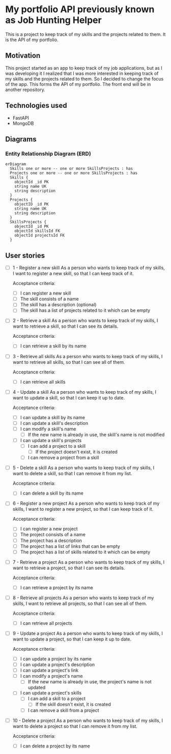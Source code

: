 # My portfolio API previously known as Job Hunting Helper

This is a project to keep track of my skills and the projects related to them. It is the API of my portfolio.

## Motivation

This project started as an app to keep track of my job applications, but as I was developing it I realized that I was more interested in keeping track of my skills and the projects related to them. So I decided to change the focus of the app. This forms the API of my portfolio. The front end will be in another repository.

## Technologies used

- FastAPI
- MongoDB

## Diagrams

### Entity Relationship Diagram (ERD)

```mermaid
erDiagram
  Skills one or more -- one or more SkillsProjects : has
  Projects one or more -- one or more SkillsProjects : has
  Skills {
    objectId _id PK
    string name UK
    string description
  }
  Projects {
    objectID _id PK
    string name UK
    string description
  }
  SkillsProjects {
    objectId _id PK
    objectId skillsId FK
    objectId projectsId FK
  }
```

## User stories

- [ ] 1 - Register a new skill
  As a person who wants to keep track of my skills, I want to register a new skill, so that I can keep track of it.

  Acceptance criteria:
  - [ ] I can register a new skill
  - [ ] The skill consists of a name
  - [ ] The skill has a description (optional)
  - [ ] The skill has a list of projects related to it which can be empty

- [ ] 2 - Retrieve a skill
  As a person who wants to keep track of my skills, I want to retrieve a skill, so that I can see its details.

  Acceptance criteria:
  - [ ] I can retrieve a skill by its name

- [ ] 3 - Retrieve all skills
  As a person who wants to keep track of my skills, I want to retrieve all skills, so that I can see all of them.

  Acceptance criteria:
  - [ ] I can retrieve all skills

- [ ] 4 - Update a skill
  As a person who wants to keep track of my skills, I want to update a skill, so that I can keep it up to date.

  Acceptance criteria:
  - [ ] I can update a skill by its name
  - [ ] I can update a skill's description
  - [ ] I can modify a skill's name
    - [ ] If the new name is already in use, the skill's name is not modified
  - [ ] I can update a skill's projects
    - [ ] I can add a project to a skill
      - [ ] If the project doesn't exist, it is created
    - [ ] I can remove a project from a skill

- [ ] 5 - Delete a skill
  As a person who wants to keep track of my skills, I want to delete a skill, so that I can remove it from my list.

  Acceptance criteria:
  - [ ] I can delete a skill by its name

- [ ] 6 - Register a new project
  As a person who wants to keep track of my skills, I want to register a new project, so that I can keep track of it.

  Acceptance criteria:
  - [ ] I can register a new project
  - [ ] The project consists of a name
  - [ ] The project has a description
  - [ ] The project has a list of links that can be empty
  - [ ] The project has a list of skills related to it which can be empty

- [ ] 7 - Retrieve a project
  As a person who wants to keep track of my skills, I want to retrieve a project, so that I can see its details.

  Acceptance criteria:
  - [ ] I can retrieve a project by its name

- [ ] 8 - Retrieve all projects
  As a person who wants to keep track of my skills, I want to retrieve all projects, so that I can see all of them.

  Acceptance criteria:
  - [ ] I can retrieve all projects

- [ ] 9 - Update a project
  As a person who wants to keep track of my skills, I want to update a project, so that I can keep it up to date.

  Acceptance criteria:
  - [ ] I can update a project by its name
  - [ ] I can update a project's description
  - [ ] I can update a project's link
  - [ ] I can modify a project's name
    - [ ] If the new name is already in use, the project's name is not updated
  - [ ] I can update a project's skills
    - [ ] I can add a skill to a project
      - [ ] If the skill doesn't exist, it is created
    - [ ] I can remove a skill from a project

- [ ] 10 - Delete a project
  As a person who wants to keep track of my skills, I want to delete a project so that I can remove it from my list.

  Acceptance criteria:
  - [ ] I can delete a project by its name
